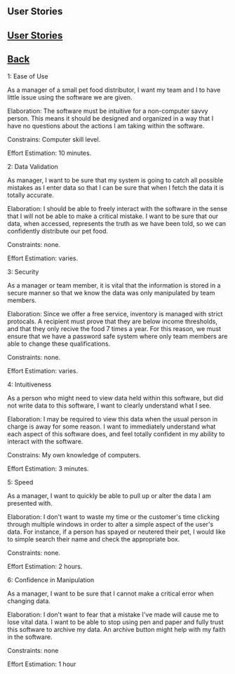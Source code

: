## User Stories

## [User Stories](https://diegomorales30.github.io/NullPointersWebsite/user)
## [Back](https://diegomorales30.github.io/NullPointersWebsite/)


1: Ease of Use

As a manager of a small pet food distributor, I want my team and I to have little issue using the software we are given. 

Elaboration: The software must be intuitive for a non-computer savvy person. This means it should be designed and organized in a way that I have no questions about the actions I am taking within the software. 

Constrains: Computer skill level.

Effort Estimation: 10 minutes.



2: Data Validation

As manager, I want to be sure that my system is going to catch all possible mistakes as I enter data so that I can be sure that when I fetch the data it is totally accurate. 

Elaboration: I should be able to freely interact with the software in the sense that I will not be able to make a critical mistake. I want to be sure that our data, when accessed, represents the truth as we have been told, so we can confidently distribute our pet food.

Constraints: none.

Effort Estimation: varies.



3: Security

As a manager or team member, it is vital that the information is stored in a secure manner so that we know the data was only manipulated by team members.

Elaboration: Since we offer a free service, inventory is managed with strict protocals. A recipient must prove that they are below income thresholds, and that they only recive the food 7 times a year. For this reason, we must ensure that we have a password safe system where only team members are able to change these qualifications.

Constraints: none.

Effort Estimation: varies.
    

4: Intuitiveness

As a person who might need to view data held within this software, but did not write data to this software, I want to clearly understand what I see.

Elaboration: I may be required to view this data when the usual person in charge is away for some reason. I want to immediately understand what each aspect of this software does, and feel totally confident in my ability to interact with the software.

Constrains: My own knowledge of computers.

Effort Estimation: 3 minutes.


5: Speed

As a manager, I want to quickly be able to pull up or alter the data I am presented with.

Elaboration: I don't want to waste my time or the customer's time clicking through multiple windows in order to alter a simple aspect of the user's data. For instance, if a person has spayed or neutered their pet, I would like to simple search their name and check the appropriate box.

Constraints: none.

Effort Estimation: 2 hours.

6: Confidence in Manipulation

As a manager, I want to be sure that I cannot make a critical error when changing data.

Elaboration: I don't want to fear that a mistake I've made will cause me to lose vital data. I want to be able to stop using pen and paper and fully trust this software to archive my data. An archive button might help with my faith in the software. 

Constraints: none

Effort Estimation: 1 hour